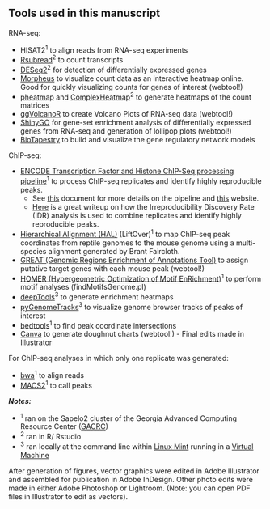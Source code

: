 Tools used in this manuscript
----------------------------------------------------------------------

RNA-seq:
* [HISAT2](http://daehwankimlab.github.io/hisat2/)<sup>1</sup> to align reads from RNA-seq experiments
* [Rsubread](https://bioconductor.org/packages/release/bioc/html/Rsubread.html)<sup>2</sup> to count transcripts
* [DESeq2](http://bioconductor.org/packages/devel/bioc/vignettes/DESeq2/inst/doc/DESeq2.html)<sup>2</sup> for detection of differentially expressed genes
* [Morpheus](https://software.broadinstitute.org/morpheus/) to visualize count data as an interactive heatmap online. Good for quickly visualizing counts for genes of interest (webtool!)
* [pheatmap](https://cran.r-project.org/package=pheatmap) and [ComplexHeatmap](https://jokergoo.github.io/ComplexHeatmap-reference/book/index.html)<sup>2</sup> to generate heatmaps of the count matrices
* [ggVolcanoR](https://ggvolcanor.erc.monash.edu/) to create Volcano Plots of RNA-seq data (webtool!)
* [ShinyGO](http://bioinformatics.sdstate.edu/go/) for gene-set enrichment analysis of differentially expressed genes from RNA-seq and generation of lollipop plots (webtool!)
* [BioTapestry](https://biotapestry.systemsbiology.net/) to build and visualize the gene regulatory network models

ChIP-seq:
* [ENCODE Transcription Factor and Histone ChIP-Seq processing pipeline](https://github.com/ENCODE-DCC/chip-seq-pipeline2)<sup>1</sup> to process ChIP-seq replicates and identify highly reproducible peaks. 
  *  See [this](https://docs.google.com/document/d/1lG_Rd7fnYgRpSIqrIfuVlAz2dW1VaSQThzk836Db99c/edit) document for more details on the pipeline and [this](https://sites.google.com/site/anshulkundaje/projects/idr) website.
  *  [Here](https://hbctraining.github.io/Intro-to-ChIPseq/lessons/07_handling-replicates-idr.html) is a great writeup on how the Irreproducibility Discovery Rate (IDR) analysis is used to combine replicates and identify highly reproducible peaks.
* [Hierarchical Alignment (HAL)](https://github.com/ComparativeGenomicsToolkit/hal) (LiftOver)<sup>1</sup> to map ChIP-seq peak coordinates from reptile genomes to the mouse genome using a multi-species alignment generated by Brant Faircloth.
* [GREAT (Genomic Regions Enrichment of Annotations Tool)](http://great.stanford.edu/public/html/) to assign putative target genes with each mouse peak (webtool!)
* [HOMER (Hypergeometric Optimization of Motif EnRichment)](http://homer.ucsd.edu/homer/)<sup>1</sup> to perform motif analyses (findMotifsGenome.pl)
* [deepTools](https://deeptools.readthedocs.io/en/develop/)<sup>3</sup> to generate enrichment heatmaps
* [pyGenomeTracks](https://pygenometracks.readthedocs.io/en/latest/)<sup>3</sup> to visualize genome browser tracks of peaks of interest
* [bedtools](https://bedtools.readthedocs.io/en/latest/index.html)<sup>1</sup> to find peak coordinate intersections
* [Canva](https://www.canva.com/graphs/doughnut-charts/) to generate doughnut charts (webtool!) - Final edits made in Illustrator

For ChIP-seq analyses in which only one replicate was generated:
* [bwa]()<sup>1</sup> to align reads
* [MACS2]()<sup>1</sup> to call peaks


***Notes:***
* <sup>1</sup>  ran on the Sapelo2 cluster of the Georgia Advanced Computing Resource Center ([GACRC](https://gacrc.uga.edu/))
* <sup>2</sup> ran in R/ Rstudio
* <sup>3</sup>  ran locally at the command line within [Linux Mint](https://www.linuxmint.com/) running in a [Virtual Machine](https://www.virtualbox.org/)

After generation of figures, vector graphics were edited in Adobe Illustrator and assembled for publication in Adobe InDesign. Other photo edits were made in either Adobe Photoshop or Lightroom. (Note: you can open PDF files in Illustrator to edit as vectors).

  
